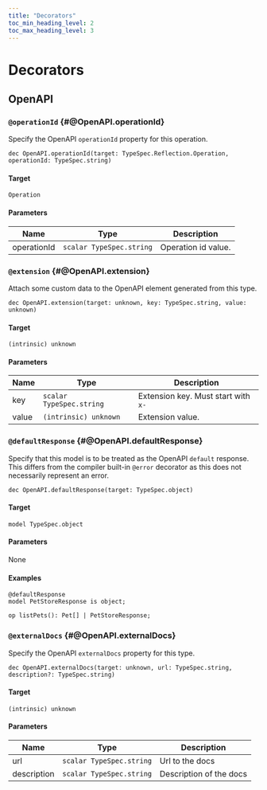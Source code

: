 ```yaml
---
title: "Decorators"
toc_min_heading_level: 2
toc_max_heading_level: 3
---
```


# Decorators

## OpenAPI

### `@operationId` {#@OpenAPI.operationId}

Specify the OpenAPI `operationId` property for this operation.

```typespec
dec OpenAPI.operationId(target: TypeSpec.Reflection.Operation, operationId: TypeSpec.string)
```

#### Target

`Operation`

#### Parameters

| Name        | Type                     | Description         |
| ----------- | ------------------------ | ------------------- |
| operationId | `scalar TypeSpec.string` | Operation id value. |

### `@extension` {#@OpenAPI.extension}

Attach some custom data to the OpenAPI element generated from this type.

```typespec
dec OpenAPI.extension(target: unknown, key: TypeSpec.string, value: unknown)
```

#### Target

`(intrinsic) unknown`

#### Parameters

| Name  | Type                     | Description                         |
| ----- | ------------------------ | ----------------------------------- |
| key   | `scalar TypeSpec.string` | Extension key. Must start with `x-` |
| value | `(intrinsic) unknown`    | Extension value.                    |

### `@defaultResponse` {#@OpenAPI.defaultResponse}

Specify that this model is to be treated as the OpenAPI `default` response.
This differs from the compiler built-in `@error` decorator as this does not necessarily represent an error.

```typespec
dec OpenAPI.defaultResponse(target: TypeSpec.object)
```

#### Target

`model TypeSpec.object`

#### Parameters

None

#### Examples

```typespec
@defaultResponse
model PetStoreResponse is object;

op listPets(): Pet[] | PetStoreResponse;
```

### `@externalDocs` {#@OpenAPI.externalDocs}

Specify the OpenAPI `externalDocs` property for this type.

```typespec
dec OpenAPI.externalDocs(target: unknown, url: TypeSpec.string, description?: TypeSpec.string)
```

#### Target

`(intrinsic) unknown`

#### Parameters

| Name        | Type                     | Description             |
| ----------- | ------------------------ | ----------------------- |
| url         | `scalar TypeSpec.string` | Url to the docs         |
| description | `scalar TypeSpec.string` | Description of the docs |
